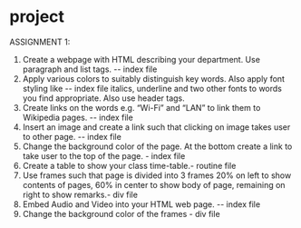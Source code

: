# project
ASSIGNMENT 1: 
1. Create a webpage with HTML describing your department. Use paragraph and list tags. -- index file
2. Apply various colors to suitably distinguish key words. Also apply font styling like -- index file
italics, underline and two other fonts to words you find appropriate. Also use header tags.
3. Create links on the words e.g. “Wi-Fi” and “LAN” to link them to Wikipedia pages. -- index file
4. Insert an image and create a link such that clicking on image takes user to other page. -- index file
5. Change the background color of the page. At the bottom create a link to take user to the 
top of the page. - index file
6. Create a table to show your class time-table.- routine file
8. Use frames such that page is divided into 3 frames 20% on left to show contents of pages, 
60% in center to show body of page, remaining on right to show remarks.- div file
9. Embed Audio and Video into your HTML web page. -- index file
10. Change the background color of the frames - div file
